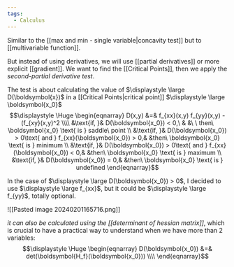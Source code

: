 ```yaml
---
tags:
  - Calculus
---
```

Similar to the [[max and min - single variable|concavity test]] but to [[multivariable function]].

But instead of using derivatives, we will use [[partial derivatives]] or more explicit [[gradient]]. We want to find the [[Critical Points]], then we apply the *second-partial derivative test*.

The test is about calculating the value of $\displaystyle \large D(\boldsymbol{x})$ in a [[Critical Points|critical point]] $\displaystyle \large \boldsymbol{x_0}$
$$\displaystyle \Huge \begin{eqnarray} 
D(x,y) &=& 
f_{xx}(x,y)
f_{yy}(x,y)
-(f_{xy}(x,y)^2
\\\\
&\text{if, }& D(\boldsymbol{x_0}) < 0,\ & &\ \ then\ \boldsymbol{x_0} \text{ is } saddle\ point 
\\
&\text{if, }& D(\boldsymbol{x_0}) > 0\text{ and } f_{xx}(\boldsymbol{x_0}) > 0,& &then\ \boldsymbol{x_0} \text{ is } minimum
\\
&\text{if, }& D(\boldsymbol{x_0}) > 0\text{ and } f_{xx}(\boldsymbol{x_0}) < 0,& &then\ \boldsymbol{x_0} \text{ is } maximum
\\
&\text{if, }& D(\boldsymbol{x_0}) = 0,& &then\ \boldsymbol{x_0} \text{ is } undefined
\end{eqnarray}$$

In the case of $\displaystyle \large D(\boldsymbol{x_0}) > 0$, I decided to use $\displaystyle \large f_{xx}$, but it could be $\displaystyle \large f_{yy}$, totally optional.

![[Pasted image 20240201165716.png]]

*it can also be calculated using the [[determinant of hessian matrix]]*, which is crucial to have a practical way to understand when we have more than 2 variables:
$$\displaystyle \Huge \begin{eqnarray} 
D(\boldsymbol{x_0}) &=& det(\boldsymbol{H_f}(\boldsymbol{x_0})) \\\\
\end{eqnarray}$$
